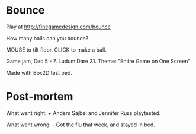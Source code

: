 Bounce
======

Play at <http://finegamedesign.com/bounce>

How many balls can you bounce?

MOUSE to tilt floor.
CLICK to make a ball.

Game jam, Dec 5 - 7.  Ludum Dare 31.  Theme: "Entire Game on One Screen"

Made with Box2D test bed.

Post-mortem
===========

What went right: + Anders Sajbel and Jennifer Russ playtested.

What went wrong: - Got the flu that week, and stayed in bed.
